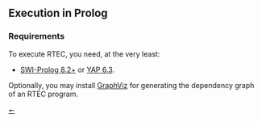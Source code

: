 ## Execution in Prolog

### Requirements

To execute RTEC, you need, at the very least: 

- [SWI-Prolog 8.2+](https://www.swi-prolog.org/download/stable) or [YAP 6.3](yap_installation.md).

Optionally, you may install [GraphViz](https://graphviz.org/) for generating the dependency graph of an RTEC program.

[🠔](contents.md)
